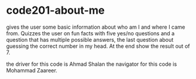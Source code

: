 # code201-about-me
gives the user some basic information about who am I and where I came from. Quizzes the user on fun facts with five yes/no questions and a question that has multiple possible answers, the last question about guessing the correct number in my head. At the end show the result out of 7.  



the driver for this code is Ahmad Shalan
the navigator for this code is Mohammad Zaareer.

